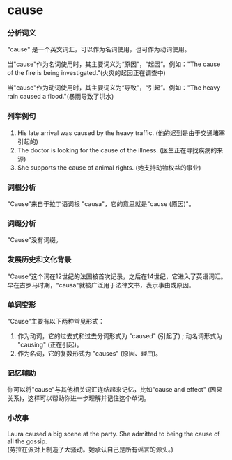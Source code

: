 # cause

### 分析词义

  

"cause" 是一个英文词汇，可以作为名词使用，也可作为动词使用。

  

当"cause"作为名词使用时，其主要词义为“原因”，“起因”。例如："The cause of the fire is being investigated."(火灾的起因正在调查中)

  

当"cause"作为动词使用时，其主要词义为“导致”，“引起”。例如："The heavy rain caused a flood."(暴雨导致了洪水)

  

### 列举例句

  

1.  His late arrival was caused by the heavy traffic. (他的迟到是由于交通堵塞引起的)
2.  The doctor is looking for the cause of the illness. (医生正在寻找疾病的来源)
3.  She supports the cause of animal rights. (她支持动物权益的事业)

  

### 词根分析

  

"Cause"来自于拉丁语词根 "causa"，它的意思就是"cause (原因)"。

  

### 词缀分析

  

"Cause"没有词缀。

  

### 发展历史和文化背景

  

"Cause"这个词在12世纪的法国被首次记录，之后在14世纪，它进入了英语词汇。早在古罗马时期，"causa"就被广泛用于法律文书，表示事由或原因。

  

### 单词变形

  

"Cause"主要有以下两种常见形式：

  

1.  作为动词，它的过去式和过去分词形式为 "caused" (引起了) ; 动名词形式为 "causing" (正在引起)。
2.  作为名词，它的复数形式为 "causes" (原因、理由)。

  

### 记忆辅助

  

你可以将"cause"与其他相关词汇连结起来记忆，比如"cause and effect" (因果关系)，这样可以帮助你进一步理解并记住这个单词。

  

### 小故事

  

Laura caused a big scene at the party. She admitted to being the cause of all the gossip.  
(劳拉在派对上制造了大骚动。她承认自己是所有谣言的源头。)
